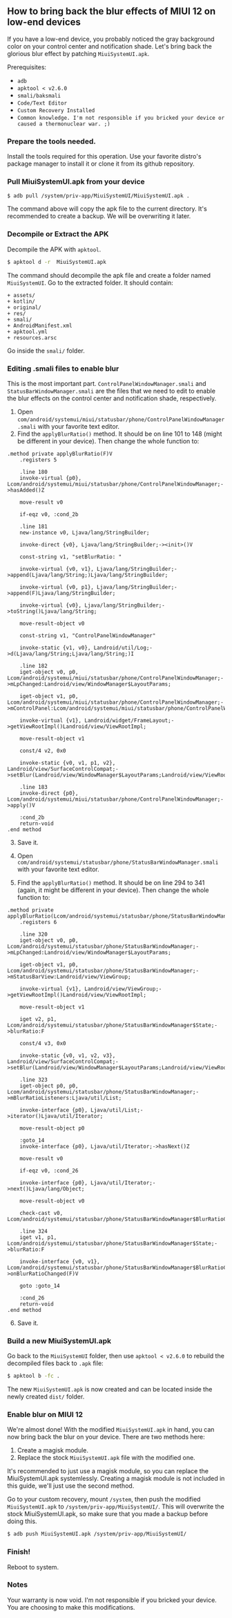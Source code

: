## How to bring back the blur effects of MIUI 12 on low-end devices

If you have a low-end device, you probably noticed the gray background color on your control center and notification shade. Let's bring back the glorious blur effect by patching `MiuiSystemUI.apk`.

Prerequisites:

+ `adb`
+ `apktool < v2.6.0`
+ `smali/baksmali`
+ `Code/Text Editor`
+ `Custom Recovery Installed`
+ `Common knowledge. I'm not responsible if you bricked your device or caused a thermonuclear war. ;)`

### Prepare the tools needed.

Install the tools required for this operation. Use your favorite distro's package manager to install it or clone it from its github repository.

### Pull MiuiSystemUI.apk from your device

```
$ adb pull /system/priv-app/MiuiSystemUI/MiuiSystemUI.apk .
```

The command above will copy the apk file to the current directory. It's recommended to create a backup. We will be overwriting it later.


### Decompile or Extract the APK

Decompile the APK with `apktool`.

```bash
$ apktool d -r  MiuiSystemUI.apk
```

The command should decompile the apk file and create a folder named `MiuiSystemUI`. Go to the extracted folder. It should contain:

	+ assets/
	+ kotlin/
	+ original/
	+ res/
	+ smali/
	+ AndroidManifest.xml 
	+ apktool.yml
	+ resources.arsc

Go inside the `smali/` folder.

### Editing .smali files to enable blur

This is the most important part. `ControlPanelWindowManager.smali` and `StatusBarWindowManager.smali` are the files that we need to edit to enable the blur effects on the control center and notification shade, respectively.

1. Open `com/android/systemui/miui/statusbar/phone/ControlPanelWindowManager.smali` with your favorite text editor.
2. Find the `applyBlurRatio()` method. It should be on line 101 to 148 (might be different in your device). Then change the whole function to:

```smali
.method private applyBlurRatio(F)V
    .registers 5

    .line 180
    invoke-virtual {p0}, Lcom/android/systemui/miui/statusbar/phone/ControlPanelWindowManager;->hasAdded()Z

    move-result v0

    if-eqz v0, :cond_2b

    .line 181
    new-instance v0, Ljava/lang/StringBuilder;

    invoke-direct {v0}, Ljava/lang/StringBuilder;-><init>()V

    const-string v1, "setBlurRatio: "

    invoke-virtual {v0, v1}, Ljava/lang/StringBuilder;->append(Ljava/lang/String;)Ljava/lang/StringBuilder;

    invoke-virtual {v0, p1}, Ljava/lang/StringBuilder;->append(F)Ljava/lang/StringBuilder;

    invoke-virtual {v0}, Ljava/lang/StringBuilder;->toString()Ljava/lang/String;

    move-result-object v0

    const-string v1, "ControlPanelWindowManager"

    invoke-static {v1, v0}, Landroid/util/Log;->d(Ljava/lang/String;Ljava/lang/String;)I

    .line 182
    iget-object v0, p0, Lcom/android/systemui/miui/statusbar/phone/ControlPanelWindowManager;->mLpChanged:Landroid/view/WindowManager$LayoutParams;

    iget-object v1, p0, Lcom/android/systemui/miui/statusbar/phone/ControlPanelWindowManager;->mControlPanel:Lcom/android/systemui/miui/statusbar/phone/ControlPanelWindowView;

    invoke-virtual {v1}, Landroid/widget/FrameLayout;->getViewRootImpl()Landroid/view/ViewRootImpl;

    move-result-object v1

    const/4 v2, 0x0

    invoke-static {v0, v1, p1, v2}, Landroid/view/SurfaceControlCompat;->setBlur(Landroid/view/WindowManager$LayoutParams;Landroid/view/ViewRootImpl;FI)V

    .line 183
    invoke-direct {p0}, Lcom/android/systemui/miui/statusbar/phone/ControlPanelWindowManager;->apply()V

    :cond_2b
    return-void
.end method
```

3. Save it.

4. Open `com/android/systemui/statusbar/phone/StatusBarWindowManager.smali` with your favorite text editor.

5. Find the `applyBlurRatio()` method. It should be on line 294 to 341 (again, it might be different in your device). Then change the whole function to:

```smali
.method private applyBlurRatio(Lcom/android/systemui/statusbar/phone/StatusBarWindowManager$State;)V
    .registers 6

    .line 320
    iget-object v0, p0, Lcom/android/systemui/statusbar/phone/StatusBarWindowManager;->mLpChanged:Landroid/view/WindowManager$LayoutParams;

    iget-object v1, p0, Lcom/android/systemui/statusbar/phone/StatusBarWindowManager;->mStatusBarView:Landroid/view/ViewGroup;

    invoke-virtual {v1}, Landroid/view/ViewGroup;->getViewRootImpl()Landroid/view/ViewRootImpl;

    move-result-object v1

    iget v2, p1, Lcom/android/systemui/statusbar/phone/StatusBarWindowManager$State;->blurRatio:F

    const/4 v3, 0x0

    invoke-static {v0, v1, v2, v3}, Landroid/view/SurfaceControlCompat;->setBlur(Landroid/view/WindowManager$LayoutParams;Landroid/view/ViewRootImpl;FI)V

    .line 323
    iget-object p0, p0, Lcom/android/systemui/statusbar/phone/StatusBarWindowManager;->mBlurRatioListeners:Ljava/util/List;

    invoke-interface {p0}, Ljava/util/List;->iterator()Ljava/util/Iterator;

    move-result-object p0

    :goto_14
    invoke-interface {p0}, Ljava/util/Iterator;->hasNext()Z

    move-result v0

    if-eqz v0, :cond_26

    invoke-interface {p0}, Ljava/util/Iterator;->next()Ljava/lang/Object;

    move-result-object v0

    check-cast v0, Lcom/android/systemui/statusbar/phone/StatusBarWindowManager$BlurRatioChangedListener;

    .line 324
    iget v1, p1, Lcom/android/systemui/statusbar/phone/StatusBarWindowManager$State;->blurRatio:F

    invoke-interface {v0, v1}, Lcom/android/systemui/statusbar/phone/StatusBarWindowManager$BlurRatioChangedListener;->onBlurRatioChanged(F)V

    goto :goto_14

    :cond_26
    return-void
.end method
```

6. Save it.

### Build a new MiuiSystemUI.apk

Go back to the `MiuiSystemUI` folder, then use `apktool < v2.6.0` to rebuild the decompiled files back to `.apk` file:

```bash
$ apktool b -fc .
```

The new `MiuiSystemUI.apk` is now created and can be located inside the newly created `dist/` folder.

### Enable blur on MIUI 12

We're almost done! With the modified `MiuiSystemUI.apk` in hand, you can now bring back the blur on your device. There are two methods here:

1. Create a magisk module.
2. Replace the stock `MiuiSystemUI.apk` file with the modified one.

It's recommended to just use a magisk module, so you can replace the MiuiSystemUI.apk systemlessly. Creating a magisk module is not included in this guide, we'll just use the second method.

Go to your custom recovery, mount `/system`, then push the modified `MiuiSystemUI.apk` to `/system/priv-app/MiuiSystemUI/`. This will overwrite the stock MiuiSystemUI.apk, so make sure that you made a backup before doing this.

```bash
$ adb push MiuiSystemUI.apk /system/priv-app/MiuiSystemUI/
```

### Finish!

Reboot to system.

### Notes

Your warranty is now void. I'm not responsible if you bricked your device. You are choosing to make this modifications.
